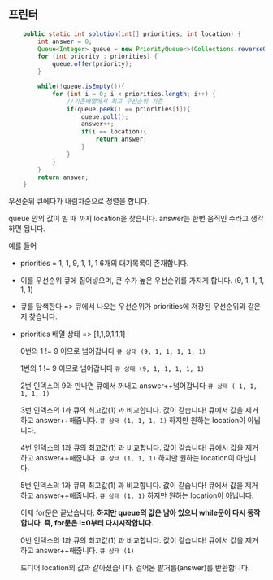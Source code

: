 ## 프린터

```java
    public static int solution(int[] priorities, int location) {
        int answer = 0;
        Queue<Integer> queue = new PriorityQueue<>(Collections.reverseOrder());
        for (int priority : priorities) {
            queue.offer(priority);
        }

        while(!queue.isEmpty()){
            for (int i = 0; i < priorities.length; i++) {
                //기존배열에서 최고 우선순위 기준
                if(queue.peek() == priorities[i]){
                    queue.poll();
                    answer++;
                    if(i == location){
                        return answer;
                    }
                }
            }
        }
        return answer;
    }
```

우선순위 큐에다가 내림차순으로 정렬을 합니다.

queue 안의 값이 빌 때 까지 location을 찾습니다. answer는 한번 움직인 수라고 생각하면 됩니다.

예를 들어

- priorities = 1, 1, 9, 1, 1, 1 6개의 대기목록이 존재합니다.

- 이를 우선순위 큐에 집어넣으며, 큰 수가 높은 우선순위를 가지게 합니다. (9, 1, 1, 1, 1, 1)

- 큐를 탐색한다 => 큐에서 나오는 우선순위가 priorities에 저장된 우선순위와 같은 지 찾습니다.

- priorities 배열 상태 => [1,1,9,1,1,1]

  0번의 1 != 9 이므로 넘어갑니다 													`큐 상태 (9, 1, 1, 1, 1, 1)`

  1번의 1 != 9 이므로 넘어갑니다 													`큐 상태 (9, 1, 1, 1, 1, 1)`

  2번 인덱스의 9와 만나면 큐에서 꺼내고 answer++넘어갑니다 `큐 상태 ( 1, 1, 1, 1, 1)`

  3번 인덱스의 1과 큐의 최고값(1) 과 비교합니다. 값이 같습니다! 큐에서 값을 제거하고 answer++해줍니다.
  `큐 상태 (1, 1, 1, 1)`
  하지만 원하는 location이 아닙니다.

  4번 인덱스의 1과 큐의 최고값(1) 과 비교합니다. 값이 같습니다! 큐에서 값을 제거하고 answer++해줍니다.
  `큐 상태 (1, 1, 1)`
  하지만 원하는 location이 아닙니다.

  5번 인덱스의 1과 큐의 최고값(1) 과 비교합니다. 값이 같습니다! 큐에서 값을 제거하고 answer++해줍니다.
  `큐 상태 (1, 1)`
  하지만 원하는 location이 아닙니다.

  이제 for문은 끝났습니다. **하지만 queue의 값은 남아 있으니 while문이 다시 동작합니다. 즉, for문은 i=0부터 다시시작합니다.**

  0번 인덱스의 1과 큐의 최고값(1) 과 비교합니다. 값이 같습니다! 큐에서 값을 제거하고 answer++해줍니다.
  `큐 상태 (1)`

  드디어 location의 값과 같아졌습니다. 걸어옴 발거름(answer)를 반환합니다.

  